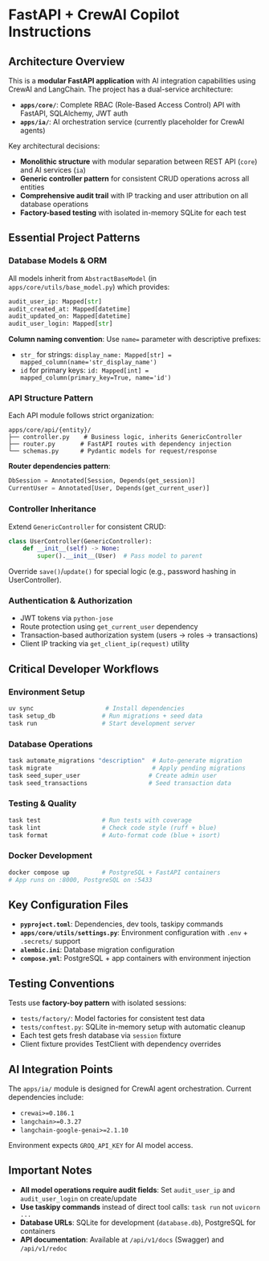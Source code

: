 # FastAPI + CrewAI Copilot Instructions

## Architecture Overview

This is a **modular FastAPI application** with AI integration capabilities using CrewAI and LangChain. The project has a dual-service architecture:

- **`apps/core/`**: Complete RBAC (Role-Based Access Control) API with FastAPI, SQLAlchemy, JWT auth
- **`apps/ia/`**: AI orchestration service (currently placeholder for CrewAI agents)

Key architectural decisions:
- **Monolithic structure** with modular separation between REST API (`core`) and AI services (`ia`) 
- **Generic controller pattern** for consistent CRUD operations across all entities
- **Comprehensive audit trail** with IP tracking and user attribution on all database operations
- **Factory-based testing** with isolated in-memory SQLite for each test

## Essential Project Patterns

### Database Models & ORM
All models inherit from `AbstractBaseModel` (in `apps/core/utils/base_model.py`) which provides:
```python
audit_user_ip: Mapped[str] 
audit_created_at: Mapped[datetime]
audit_updated_on: Mapped[datetime] 
audit_user_login: Mapped[str]
```

**Column naming convention**: Use `name=` parameter with descriptive prefixes:
- `str_` for strings: `display_name: Mapped[str] = mapped_column(name='str_display_name')`
- `id` for primary keys: `id: Mapped[int] = mapped_column(primary_key=True, name='id')`

### API Structure Pattern
Each API module follows strict organization:
```
apps/core/api/{entity}/
├── controller.py    # Business logic, inherits GenericController
├── router.py       # FastAPI routes with dependency injection
└── schemas.py      # Pydantic models for request/response
```

**Router dependencies pattern**:
```python
DbSession = Annotated[Session, Depends(get_session)]
CurrentUser = Annotated[User, Depends(get_current_user)]
```

### Controller Inheritance
Extend `GenericController` for consistent CRUD:
```python
class UserController(GenericController):
    def __init__(self) -> None:
        super().__init__(User)  # Pass model to parent
```

Override `save()`/`update()` for special logic (e.g., password hashing in UserController).

### Authentication & Authorization
- JWT tokens via `python-jose` 
- Route protection using `get_current_user` dependency
- Transaction-based authorization system (users → roles → transactions)
- Client IP tracking via `get_client_ip(request)` utility

## Critical Developer Workflows

### Environment Setup
```bash
uv sync                    # Install dependencies
task setup_db             # Run migrations + seed data  
task run                  # Start development server
```

### Database Operations  
```bash
task automate_migrations "description"  # Auto-generate migration
task migrate                            # Apply pending migrations
task seed_super_user                   # Create admin user
task seed_transactions                 # Seed transaction data
```

### Testing & Quality
```bash
task test                 # Run tests with coverage
task lint                 # Check code style (ruff + blue)  
task format               # Auto-format code (blue + isort)
```

### Docker Development
```bash
docker compose up         # PostgreSQL + FastAPI containers
# App runs on :8000, PostgreSQL on :5433
```

## Key Configuration Files

- **`pyproject.toml`**: Dependencies, dev tools, taskipy commands
- **`apps/core/utils/settings.py`**: Environment configuration with `.env` + `.secrets/` support
- **`alembic.ini`**: Database migration configuration  
- **`compose.yml`**: PostgreSQL + app containers with environment injection

## Testing Conventions

Tests use **factory-boy pattern** with isolated sessions:
- `tests/factory/`: Model factories for consistent test data
- `tests/conftest.py`: SQLite in-memory setup with automatic cleanup
- Each test gets fresh database via `session` fixture
- Client fixture provides TestClient with dependency overrides

## AI Integration Points

The `apps/ia/` module is designed for CrewAI agent orchestration. Current dependencies include:
- `crewai>=0.186.1`
- `langchain>=0.3.27` 
- `langchain-google-genai>=2.1.10`

Environment expects `GROQ_API_KEY` for AI model access.

## Important Notes

- **All model operations require audit fields**: Set `audit_user_ip` and `audit_user_login` on create/update
- **Use taskipy commands** instead of direct tool calls: `task run` not `uvicorn ...`
- **Database URLs**: SQLite for development (`database.db`), PostgreSQL for containers
- **API documentation**: Available at `/api/v1/docs` (Swagger) and `/api/v1/redoc`
